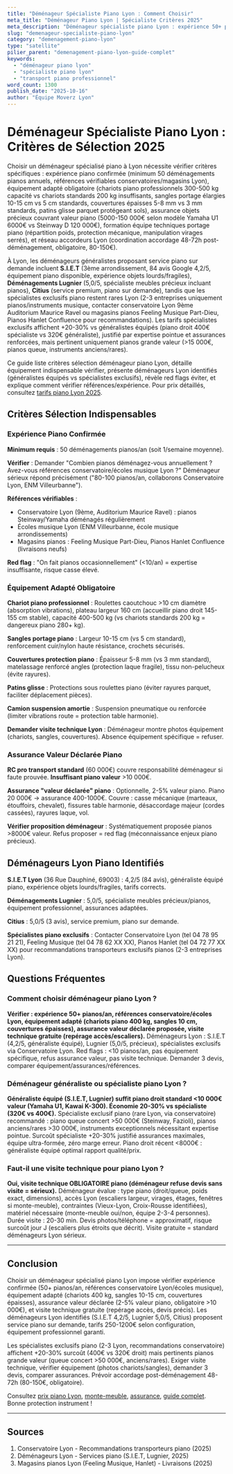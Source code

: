 ```yaml
---
title: "Déménageur Spécialiste Piano Lyon : Comment Choisir"
meta_title: "Déménageur Piano Lyon | Spécialiste Critères 2025"
meta_description: "Déménageur spécialiste piano Lyon : expérience 50+ pianos/an, équipement adapté, assurance valeur. S.I.E.T, Lugnier, critères sélection."
slug: "demenageur-specialiste-piano-lyon"
category: "demenagement-piano-lyon"
type: "satellite"
pilier_parent: "demenagement-piano-lyon-guide-complet"
keywords:
  - "déménageur piano lyon"
  - "spécialiste piano lyon"
  - "transport piano professionnel"
word_count: 1300
publish_date: "2025-10-16"
author: "Équipe Moverz Lyon"
---
```


# Déménageur Spécialiste Piano Lyon : Critères de Sélection 2025

Choisir un déménageur spécialisé piano à Lyon nécessite vérifier critères spécifiques : expérience piano confirmée (minimum 50 déménagements pianos annuels, références vérifiables conservatoires/magasins Lyon), équipement adapté obligatoire (chariots piano professionnels 300-500 kg capacité vs chariots standards 200 kg insuffisants, sangles portage élargies 10-15 cm vs 5 cm standards, couvertures épaisses 5-8 mm vs 3 mm standards, patins glisse parquet protégeant sols), assurance objets précieux couvrant valeur piano (5000-150 000€ selon modèle Yamaha U1 6000€ vs Steinway D 120 000€), formation équipe techniques portage piano (répartition poids, protection mécanique, manipulation virages serrés), et réseau accordeurs Lyon (coordination accordage 48-72h post-déménagement, obligatoire, 80-150€).

À Lyon, les déménageurs généralistes proposant service piano sur demande incluent **S.I.E.T** (3ème arrondissement, 84 avis Google 4,2/5, équipement piano disponible, expérience objets lourds/fragiles), **Déménagements Lugnier** (5,0/5, spécialiste meubles précieux incluant pianos), **Citius** (service premium, piano sur demande), tandis que les spécialistes exclusifs piano restent rares Lyon (2-3 entreprises uniquement pianos/instruments musique, contacter conservatoire Lyon 9ème Auditorium Maurice Ravel ou magasins pianos Feeling Musique Part-Dieu, Pianos Hanlet Confluence pour recommandations). Les tarifs spécialistes exclusifs affichent +20-30% vs généralistes équipés (piano droit 400€ spécialiste vs 320€ généraliste), justifié par expertise pointue et assurances renforcées, mais pertinent uniquement pianos grande valeur (>15 000€, pianos queue, instruments anciens/rares).

Ce guide liste critères sélection déménageur piano Lyon, détaille équipement indispensable vérifier, présente déménageurs Lyon identifiés (généralistes équipés vs spécialistes exclusifs), révèle red flags éviter, et explique comment vérifier références/expérience. Pour prix détaillés, consultez [tarifs piano Lyon 2025](/blog/demenagement-piano-lyon/prix-demenagement-piano-droit-lyon).

## Critères Sélection Indispensables

### Expérience Piano Confirmée

**Minimum requis** : 50 déménagements pianos/an (soit 1/semaine moyenne).

**Vérifier** : Demander "Combien pianos déménagez-vous annuellement ? Avez-vous références conservatoire/écoles musique Lyon ?" Déménageur sérieux répond précisément ("80-100 pianos/an, collaborons Conservatoire Lyon, ENM Villeurbanne").

**Références vérifiables** :
- Conservatoire Lyon (9ème, Auditorium Maurice Ravel) : pianos Steinway/Yamaha déménagés régulièrement
- Écoles musique Lyon (ENM Villeurbanne, école musique arrondissements)
- Magasins pianos : Feeling Musique Part-Dieu, Pianos Hanlet Confluence (livraisons neufs)

**Red flag** : "On fait pianos occasionnellement" (<10/an) = expertise insuffisante, risque casse élevé.

### Équipement Adapté Obligatoire

**Chariot piano professionnel** : Roulettes caoutchouc >10 cm diamètre (absorption vibrations), plateau largeur 160 cm (accueillir piano droit 145-155 cm stable), capacité 400-500 kg (vs chariots standards 200 kg = dangereux piano 280+ kg).

**Sangles portage piano** : Largeur 10-15 cm (vs 5 cm standard), renforcement cuir/nylon haute résistance, crochets sécurisés.

**Couvertures protection piano** : Épaisseur 5-8 mm (vs 3 mm standard), matelassage renforcé angles (protection laque fragile), tissu non-pelucheux (évite rayures).

**Patins glisse** : Protections sous roulettes piano (éviter rayures parquet, faciliter déplacement pièces).

**Camion suspension amortie** : Suspension pneumatique ou renforcée (limiter vibrations route = protection table harmonie).

**Demander visite technique Lyon** : Déménageur montre photos équipement (chariots, sangles, couvertures). Absence équipement spécifique = refuser.

### Assurance Valeur Déclarée Piano

**RC pro transport standard** (60 000€) couvre responsabilité déménageur si faute prouvée. **Insuffisant piano valeur** >10 000€.

**Assurance "valeur déclarée" piano** : Optionnelle, 2-5% valeur piano. Piano 20 000€ → assurance 400-1000€. Couvre : casse mécanique (marteaux, étouffoirs, chevalet), fissures table harmonie, désaccordage majeur (cordes cassées), rayures laque, vol.

**Vérifier proposition déménageur** : Systématiquement proposée pianos >8000€ valeur. Refus proposer = red flag (méconnaissance enjeux piano précieux).

## Déménageurs Lyon Piano Identifiés

**S.I.E.T Lyon** (36 Rue Dauphiné, 69003) : 4,2/5 (84 avis), généraliste équipé piano, expérience objets lourds/fragiles, tarifs corrects.

**Déménagements Lugnier** : 5,0/5, spécialiste meubles précieux/pianos, équipement professionnel, assurances adaptées.

**Citius** : 5,0/5 (3 avis), service premium, piano sur demande.

**Spécialistes piano exclusifs** : Contacter Conservatoire Lyon (tel 04 78 95 21 21), Feeling Musique (tel 04 78 62 XX XX), Pianos Hanlet (tel 04 72 77 XX XX) pour recommandations transporteurs exclusifs pianos (2-3 entreprises Lyon).

## Questions Fréquentes

### Comment choisir déménageur piano Lyon ?

**Vérifier : expérience 50+ pianos/an, références conservatoire/écoles Lyon, équipement adapté (chariots piano 400 kg, sangles 10 cm, couvertures épaisses), assurance valeur déclarée proposée, visite technique gratuite (repérage accès/escaliers).** Déménageurs Lyon : S.I.E.T (4,2/5, généraliste équipé), Lugnier (5,0/5, précieux), spécialistes exclusifs via Conservatoire Lyon. Red flags : <10 pianos/an, pas équipement spécifique, refus assurance valeur, pas visite technique. Demander 3 devis, comparer équipement/assurances/références.

### Déménageur généraliste ou spécialiste piano Lyon ?

**Généraliste équipé (S.I.E.T, Lugnier) suffit piano droit standard <10 000€ valeur (Yamaha U1, Kawai K-300). Économie 20-30% vs spécialiste (320€ vs 400€).** Spécialiste exclusif piano (rare Lyon, via conservatoire) recommandé : piano queue concert >50 000€ (Steinway, Fazioli), pianos anciens/rares >30 000€, instruments exceptionnels nécessitant expertise pointue. Surcoût spécialiste +20-30% justifié assurances maximales, équipe ultra-formée, zéro marge erreur. Piano droit récent <8000€ : généraliste équipé optimal rapport qualité/prix.

### Faut-il une visite technique pour piano Lyon ?

**Oui, visite technique OBLIGATOIRE piano (déménageur refuse devis sans visite = sérieux).** Déménageur évalue : type piano (droit/queue, poids exact, dimensions), accès Lyon (escaliers largeur, virages, étages, fenêtres si monte-meuble), contraintes (Vieux-Lyon, Croix-Rousse identifiées), matériel nécessaire (monte-meuble oui/non, équipe 2-3-4 personnes). Durée visite : 20-30 min. Devis photos/téléphone = approximatif, risque surcoût jour J (escaliers plus étroits que décrit). Visite gratuite = standard déménageurs Lyon sérieux.

---

## Conclusion

Choisir un déménageur spécialisé piano Lyon impose vérifier expérience confirmée (50+ pianos/an, références conservatoire Lyon/écoles musique), équipement adapté (chariots 400 kg, sangles 10-15 cm, couvertures épaisses), assurance valeur déclarée (2-5% valeur piano, obligatoire >10 000€), et visite technique gratuite (repérage accès, devis précis). Les déménageurs Lyon identifiés (S.I.E.T 4,2/5, Lugnier 5,0/5, Citius) proposent service piano sur demande, tarifs 250-1200€ selon configuration, équipement professionnel garanti.

Les spécialistes exclusifs piano (2-3 Lyon, recommandations conservatoire) affichent +20-30% surcoût (400€ vs 320€ droit) mais pertinents pianos grande valeur (queue concert >50 000€, anciens/rares). Exiger visite technique, vérifier équipement (photos chariots/sangles), demander 3 devis, comparer assurances. Prévoir accordage post-déménagement 48-72h (80-150€, obligatoire).

Consultez [prix piano Lyon](/blog/demenagement-piano-lyon/prix-demenagement-piano-droit-lyon), [monte-meuble](/blog/satellites/monte-meuble-piano-lyon), [assurance](/blog/demenagement-piano-lyon/assurance-demenagement-piano), [guide complet](/blog/demenagement-piano-lyon/demenagement-piano-lyon-guide-complet). Bonne protection instrument !

---

## Sources

1. Conservatoire Lyon - Recommandations transporteurs piano (2025)
2. Déménageurs Lyon - Services piano (S.I.E.T, Lugnier, 2025)
3. Magasins pianos Lyon (Feeling Musique, Hanlet) - Livraisons (2025)


